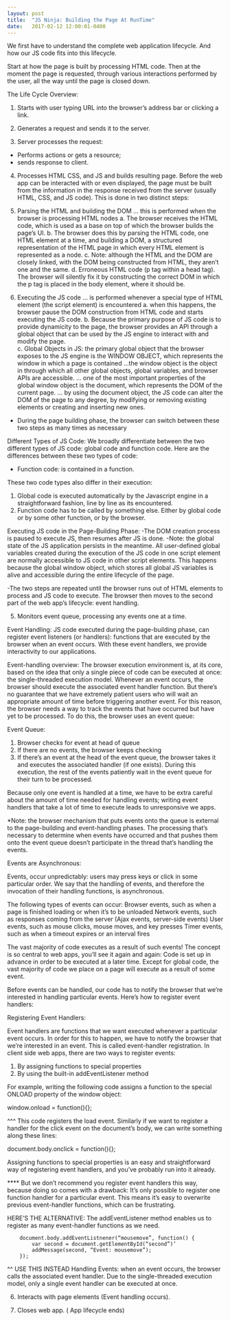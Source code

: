 ```yaml
---
layout: post
title:  "JS Ninja: Building the Page At RunTime"
date:   2017-02-12 12:00:01-0400
---
```

We first have to understand the complete web application lifecycle. And how our JS code fits into this lifecycle.

Start at how the page is built by processing HTML code. Then at the moment the page is requested, through various interactions performed by the user, all the way until the page is closed down.

The Life Cycle Overview: 

1. Starts with user typing URL into the browser’s address bar or clicking a link.

2. Generates a request and sends it to the server.

3. Server processes the request: 
- Performs actions or gets a resource;
- sends response to client.

4. Processes HTML CSS, and JS and builds resulting page.
Before the web app can be interacted with or even displayed, the page must be built from the information in the response received from the server (usually HTML, CSS, and JS code). This is done in two distinct steps:

1. Parsing the HTML and building the DOM … this is performed when the browser is processing HTML nodes
	a. The browser receives the HTML code, which is used as a base on top of which the browser builds the page’s UI. 
	b. The browser does this by parsing the HTML code, one HTML element at a time, and building a DOM, a structured representation of the HTML page in which every HTML element is represented as a node.
	c. Note: although the HTML and the DOM are closely linked, with the DOM being constructed from HTML, they aren’t one and the same.
	d. Erroneous HTML code (p tag within a head tag). The browser will silently fix it by constructing the correct DOM in which the p tag is placed in the body element, where it should be.

2. Executing the JS code … is performed whenever a special type of HTML element (the script element) is encountered
	a. when this happens, the browser pause the DOM construction from HTML code and starts executing the JS code.
	b. Because the primary purpose of JS code is to provide dynamicity to the page, the browser provides an API through a global object that can be used by the JS engine to interact with and modify the page.		
	c. Global Objects in JS: the primary global object that the browser exposes to the JS engine is the WINDOW OBJECT, which represents the window in which a page is contained 
	…the window object is the object in through which all other global objects, global variables, and browser APIs are accessible.
	… one of the most important properties of the global window object is the document, which represents the DOM of the current page.
	… by using the document object, the JS code can alter the DOM of the page to any degree, by modifying or removing existing elements or creating and inserting new ones.
	
- During the page building phase, the browser can switch between these two steps as many times as necessary

Different Types of JS Code: We broadly differentiate between the two different types of JS code: global code and function code. Here are the differences between these two types of code:
- Function code: is contained in a function. 

	<script>
		function addMessage(element, message){
			var messageElement = document.createElement(“li”);
			messageElement.textContent = message;
			element.appendChild(messageElement);
		}
		// Function code above^^

		// Global code below:
		var first = document.getElementById(“first”);
		addMessage(first, “Page loading”);	
	</script>

These two code types also differ in their execution: 
1. Global code is executed automatically by the Javascript engine in a straightforward fashion, line by line as its encountered. 
2. Function code has to be called by something else. Either by global code or by some other function, or by the browser.

Executing JS code in the Page-Building Phase:
-The DOM creation process is paused to execute JS, then resumes after JS is done.
-Note: the global state of the JS application persists in the meantime. All user-defined global variables created during the execution of the JS code in one script element are normally accessible to JS code in other script elements. This happens because the global window object, which stores all global JS variables is alive and accessible during the entire lifecycle of the page.

-The two steps are repeated until the browser runs out of HTML elements to process and JS code to execute. The browser then moves to the second part of the web app’s lifecycle: event handling.

5. Monitors event queue, processing any events one at a time. 

Event Handling:
JS code executed during the page-building phase, can register event listeners (or handlers): functions that are executed by the browser when an event occurs. With these event handlers, we provide interactivity to our applications.

Event-handling overview:
The browser execution environment is, at its core, based on the idea that only a single piece of code can be executed at once: the single-threaded execution model.
Whenever an event occurs, the browser should execute the associated event handler function. But there’s no guarantee that we have extremely patient users who will wait an appropriate amount of time before triggering another event. For this reason, the browser needs a way to track the events that have occurred but have yet to be processed. To do this, the browser uses an event queue:

Event Queue:
1. Browser checks for event at head of queue
2. If there are no events, the browser keeps checking
3. If there’s an event at the head of the event queue, the browser takes it and executes the associated handler (if one exists). During this execution, the rest of the events patiently wait in the event queue for their turn to be processed.

Because only one event is handled at a time, we have to be extra careful about the amount of time needed for handling events; writing event handlers that take a lot of time to execute leads to unresponsive we apps. 

*Note: the browser mechanism that puts events onto the queue is external to the page-building and event-handling phases. The processing that’s necessary to determine when events have occurred and that pushes them onto the event queue doesn’t participate in the thread that’s handling the events.

Events are Asynchronous:

Events, occur unpredictably: users may press keys or click in some particular order. We say that the handling of events, and therefore the invocation of their handling functions, is asynchronous.
	
The following types of events can occur:
Browser events, such as when a page is finished loading or when it’s to be unloaded
Network events, such as responses coming from the server (Ajax events, server-side events)
User events, such as mouse clicks, mouse moves, and key presses
Timer events, such as when a timeout expires or an interval fires

The vast majority of code executes as a result of such events! The concept is so central to web apps, you’ll see it again and again: Code is set up in advance in order to be executed at a later time. Except for global code, the vast majority of code we place on a page will execute as a result of some event.

Before events can be handled, our code has to notify the browser that we’re interested in handling particular events. Here’s how to register event handlers:

Registering Event Handlers:

Event handlers are functions that we want executed whenever a particular event occurs. In order for this to happen, we have to notify the browser that we’re interested in an event. This is called event-handler registration. In client side web apps, there are two ways to register events: 
1. By assigning functions to special properties
2. By using the built-in addEventListener method

For example, writing the following code assigns a function to the special ONLOAD property of the window object:

  window.onload = function(){};

^^^ This code registers the load event. Similarly if we want to register a handler for the click event on the document’s body, we can write something along these lines:

  document.body.onclick = function(){};

Assigning functions to special properties is an easy and straightforward way of registering event handlers, and you’ve probably run into it already.

**** But we don’t recommend you register event handlers this way, because doing so comes with a drawback: It’s only possible to register one function handler for a particular event. This means it’s easy to overwrite previous event-handler functions, which can be frustrating.

HERE’S THE ALTERNATIVE: The addEventListener method enables us to register as many event-handler functions as we need.

		document.body.addEventListnener(“mousemove”, function() {
			var second = document.getElementById(“second”)’
			addMessage(second, “Event: mousemove”);
		});

^^ USE THIS INSTEAD
Handling Events: when an event occurs, the browser calls the associated event handler. Due to the single-threaded execution model, only a single event handler can be executed at once.

6. Interacts with page elements (Event handling occurs).

7. Closes web app. ( App lifecycle ends)


